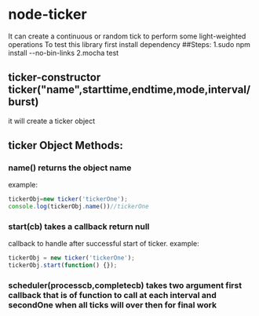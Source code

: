 # node-ticker
It can create a continuous or random tick to perform some light-weighted operations
To test this library first install dependency
##Steps:
1.sudo npm install --no-bin-links
2.mocha test

## ticker-constructor ticker("name",starttime,endtime,mode,interval/burst)
it will create a ticker object
## ticker Object Methods:
### name() returns the object name
example:
```js
tickerObj=new ticker('tickerOne');
console.log(tickerObj.name())//tickerOne
```

### start(cb) takes a callback  return null
callback to handle after successful start of ticker.
example:
```js
tickerObj = new ticker('tickerOne');
tickerObj.start(function() {});
```

### scheduler(processcb,completecb) takes two argument first callback that is of function to call at each interval and secondOne when all ticks will over then for final work
